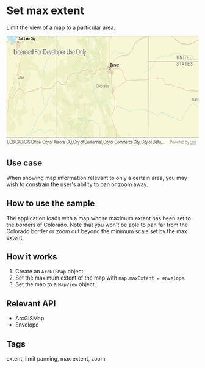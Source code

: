 # Set max extent

Limit the view of a map to a particular area.

![Image of set max extent](set-max-extent.png)

## Use case

When showing map information relevant to only a certain area, you may wish to constrain the user's
ability to pan or zoom away.

## How to use the sample

The application loads with a map whose maximum extent has been set to the borders of Colorado. Note
that you won't be able to pan far from the Colorado border or zoom out beyond the minimum scale set
by the max extent.

## How it works

1. Create an `ArcGISMap` object.
3. Set the maximum extent of the map with `map.maxExtent = envelope`.
4. Set the map to a `MapView` object.

## Relevant API

* ArcGISMap
* Envelope

## Tags

extent, limit panning, max extent, zoom
